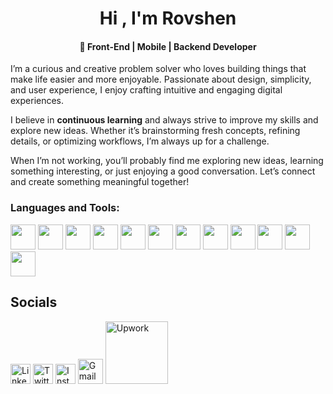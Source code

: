 <h1 align="center">Hi , I'm Rovshen</h1>
<h4 align="center" >🚀 Front-End | Mobile | Backend Developer</h4> 

I’m a curious and creative problem solver who loves building things that make life easier and more enjoyable. Passionate about design, simplicity, and user experience, I enjoy crafting intuitive and engaging digital experiences.  

I believe in **continuous learning** and always strive to improve my skills and explore new ideas. Whether it’s brainstorming fresh concepts, refining details, or optimizing workflows, I’m always up for a challenge.  

When I’m not working, you’ll probably find me exploring new ideas, learning something interesting, or just enjoying a good conversation. Let’s connect and create something meaningful together!  




<h3 align="left">Languages and Tools:</h3>
<p align="left">
  <img src="https://cdn.jsdelivr.net/gh/devicons/devicon/icons/html5/html5-original.svg" width="40" height="40"/>
  <img src="https://cdn.jsdelivr.net/gh/devicons/devicon/icons/css3/css3-original.svg" width="40" height="40"/>
  <img src="https://cdn.jsdelivr.net/gh/devicons/devicon/icons/sass/sass-original.svg" width="40" height="40"/>
  <img src="https://cdn.jsdelivr.net/gh/devicons/devicon/icons/javascript/javascript-original.svg" width="40" height="40"/>
  <img src="https://cdn.jsdelivr.net/gh/devicons/devicon/icons/typescript/typescript-original.svg" width="40" height="40"/>
  <img src="https://cdn.jsdelivr.net/gh/devicons/devicon/icons/react/react-original.svg" width="40" height="40"/>
  <img src="https://cdn.jsdelivr.net/gh/devicons/devicon@latest/icons/nodejs/nodejs-plain.svg" width="40" height="40" />
  <img src="https://cdn.jsdelivr.net/gh/devicons/devicon@latest/icons/express/express-original.svg" width="40" height="40"/>                 
  <img src="https://cdn.jsdelivr.net/gh/devicons/devicon@latest/icons/redux/redux-original.svg" width="40" height="40"/>
  <img src="https://cdn.jsdelivr.net/gh/devicons/devicon@latest/icons/mongodb/mongodb-original.svg" width="40" height="40"/>  
  <img src="https://cdn.jsdelivr.net/gh/devicons/devicon@latest/icons/firebase/firebase-original.svg" width="40" height="40"/>
  <img src="https://cdn.jsdelivr.net/gh/devicons/devicon/icons/git/git-original.svg" width="40" height="40"/>
</p>

                      
## Socials

[<img src="https://upload.wikimedia.org/wikipedia/commons/8/81/LinkedIn_icon.svg" alt="LinkedIn"  width="32">](https://www.linkedin.com/in/rovsen-medetov/)
[<img src="https://upload.wikimedia.org/wikipedia/commons/5/57/X_logo_2023_%28white%29.png" alt="Twitter" width="32">](https://x.com/Rovsen_512)
[<img src="https://upload.wikimedia.org/wikipedia/commons/a/a5/Instagram_icon.png" alt="Instagram" width="32">](https://www.instagram.com/rovsen_512/)
[<img src="https://upload.wikimedia.org/wikipedia/commons/7/7e/Gmail_icon_%282020%29.svg" alt="Gmail" width="40">](mailto:rovsanmadatov9@gmail.com)
[<img src="https://cdn.worldvectorlogo.com/logos/upwork.svg" alt="Upwork" width="100">](https://www.upwork.com/freelancers/~01cd808b155f83f06c)








